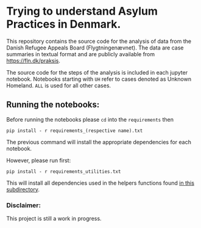 # Trying to understand Asylum Practices in Denmark.

This repository contains the source code for the analysis of data from the Danish Refugee Appeals Board (Flygtningenævnet). The data are case summaries in textual format and are publicly available from https://fln.dk/praksis.

The source code for the steps of the analysis is included in each jupyter notebook. Notebooks starting with `UH` refer to cases denoted as Unknown Homeland. `ALL` is used for all other cases.

## Running the notebooks:

Before running the notebooks please `cd` into the `requirements` then

```
pip install - r requirements_(respective name).txt
```

The previous command will install the appropriate dependencies for each notebook. 

However, please run first:

```
pip install - r requirements_utilities.txt
```

This will install all dependencies used in the helpers functions found [in this subdirectory](https://github.com/jethronap/AsylumData_KU/tree/main/utilities).

### Disclaimer:

This project is still a work in progress.
